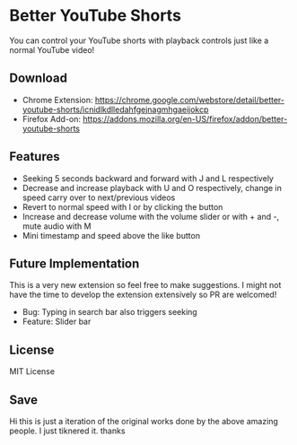 # Better YouTube Shorts

You can control your YouTube shorts with playback controls just like a normal YouTube video!

## Download

* Chrome Extension: https://chrome.google.com/webstore/detail/better-youtube-shorts/icnidlkdlledahfgejnagmhgaeijokcp
* Firefox Add-on: https://addons.mozilla.org/en-US/firefox/addon/better-youtube-shorts

## Features
* Seeking 5 seconds backward and forward with J and L respectively
* Decrease and increase playback with U and O respectively, change in speed carry over to next/previous videos
* Revert to normal speed with I or by clicking the button
* Increase and decrease volume with the volume slider or with + and -, mute audio with M
* Mini timestamp and speed above the like button

## Future Implementation
This is a very new extension so feel free to make suggestions. I might not have the time to develop the extension extensively so PR are welcomed!
* Bug: Typing in search bar also triggers seeking
* Feature: Slider bar

## License

MIT License

## Save
Hi this is just a iteration of the original works done by the above amazing people. I just tiknered it. thanks
